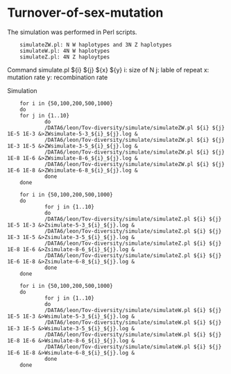 # Turnover-of-sex-mutation


The simulation was performed in Perl scripts.

        simulateZW.pl: N W haplotypes and 3N Z haplotypes
        simulateW.pl: 4N W haplotypes
        simulateZ.pl: 4N Z haploytpes


Command
        simulate.pl ${i} ${j} ${x} ${y} 
        i: size of N
        j: lable of repeat
        x: mutation rate
        y: recombination rate

Simulation

        for i in {50,100,200,500,1000}
        do
        for j in {1..10}
                do
                /DATA6/leon/Tov-diversity/simulate/simulateZW.pl ${i} ${j} 1E-5 1E-3 &>ZWsimulate-5-3_${i}_${j}.log &      
                /DATA6/leon/Tov-diversity/simulate/simulateZW.pl ${i} ${j} 1E-3 1E-5 &>ZWsimulate-3-5_${i}_${j}.log &
                /DATA6/leon/Tov-diversity/simulate/simulateZW.pl ${i} ${j} 1E-8 1E-6 &>ZWsimulate-8-6_${i}_${j}.log &
                /DATA6/leon/Tov-diversity/simulate/simulateZW.pl ${i} ${j} 1E-6 1E-8 &>ZWsimulate-6-8_${i}_${j}.log &                
                done
        done

        for i in {50,100,200,500,1000}
        do
                for j in {1..10}
                do
                /DATA6/leon/Tov-diversity/simulate/simulateZ.pl ${i} ${j} 1E-5 1E-3 &>Zsimulate-5-3_${i}_${j}.log &
                /DATA6/leon/Tov-diversity/simulate/simulateZ.pl ${i} ${j} 1E-3 1E-5 &>Zsimulate-3-5_${i}_${j}.log &
                /DATA6/leon/Tov-diversity/simulate/simulateZ.pl ${i} ${j} 1E-8 1E-6 &>Zsimulate-8-6_${i}_${j}.log &
                /DATA6/leon/Tov-diversity/simulate/simulateZ.pl ${i} ${j} 1E-6 1E-8 &>Zsimulate-6-8_${i}_${j}.log & 
                done
        done
        
        for i in {50,100,200,500,1000}
        do
                for j in {1..10}
                do
                /DATA6/leon/Tov-diversity/simulate/simulateW.pl ${i} ${j} 1E-5 1E-3 &>Wsimulate-5-3_${i}_${j}.log &
                /DATA6/leon/Tov-diversity/simulate/simulateW.pl ${i} ${j} 1E-3 1E-5 &>Wsimulate-3-5_${i}_${j}.log &
                /DATA6/leon/Tov-diversity/simulate/simulateW.pl ${i} ${j} 1E-8 1E-6 &>Wsimulate-8-6_${i}_${j}.log &
                /DATA6/leon/Tov-diversity/simulate/simulateW.pl ${i} ${j} 1E-6 1E-8 &>Wsimulate-6-8_${i}_${j}.log &
                done
        done


